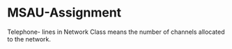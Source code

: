 # MSAU-Assignment
Telephone- lines in Network Class means the number of channels allocated to the network.
